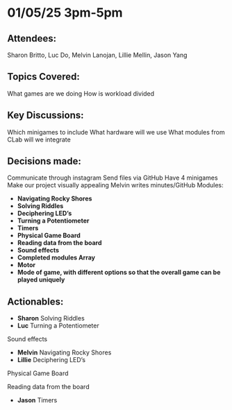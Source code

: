 # 01/05/25 3pm-5pm

## Attendees: 
Sharon Britto, Luc Do, Melvin Lanojan, Lillie Mellin, Jason Yang

## Topics Covered: 
  What games are we doing
  How is workload divided

## Key Discussions: 
  Which minigames to include
  What hardware will we use
  What modules from CLab will we integrate

## Decisions made:
  Communicate through instagram
  Send files via GitHub
  Have 4 minigames
  Make our project visually appealing
  Melvin writes minutes/GitHub
  Modules:
- **Navigating Rocky Shores** 
- **Solving Riddles** 
- **Deciphering LED’s** 
- **Turning a Potentiometer** 
- **Timers** 
- **Physical Game Board** 
- **Reading data from the board**
- **Sound effects**
- **Completed modules Array** 
- **Motor**
- **Mode of game, with different options so that the overall game can be played uniquely** 

## Actionables:
- **Sharon**
Solving Riddles 
- **Luc**
Turning a Potentiometer

Sound effects
- **Melvin**
Navigating Rocky Shores 
- **Lillie**
Deciphering LED’s

Physical Game Board

Reading data from the board
- **Jason**
Timers 
